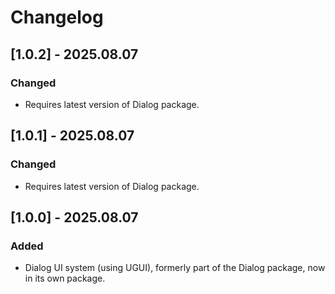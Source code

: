 # Changelog

## [1.0.2] - 2025.08.07

### Changed

* Requires latest version of Dialog package.

## [1.0.1] - 2025.08.07

### Changed

* Requires latest version of Dialog package.

## [1.0.0] - 2025.08.07

### Added

* Dialog UI system (using UGUI), formerly part of the Dialog package, now in its own package.